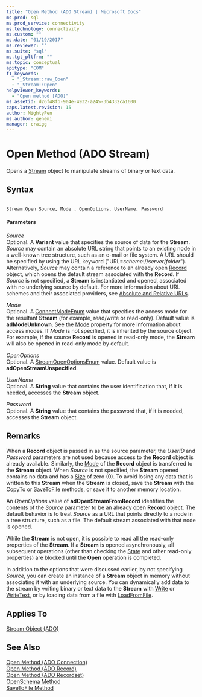 ```yaml
---
title: "Open Method (ADO Stream) | Microsoft Docs"
ms.prod: sql
ms.prod_service: connectivity
ms.technology: connectivity
ms.custom: ""
ms.date: "01/19/2017"
ms.reviewer: ""
ms.suite: "sql"
ms.tgt_pltfrm: ""
ms.topic: conceptual
apitype: "COM"
f1_keywords: 
  - "_Stream::raw_Open"
  - "_Stream::Open"
helpviewer_keywords: 
  - "Open method [ADO]"
ms.assetid: d26f48fb-904e-4932-a245-3b4332ca1600
caps.latest.revision: 15
author: MightyPen
ms.author: genemi
manager: craigg
---
```

# Open Method (ADO Stream)
Opens a [Stream](../../../ado/reference/ado-api/stream-object-ado.md) object to manipulate streams of binary or text data.  
  
## Syntax  
  
```  
  
Stream.Open Source, Mode , OpenOptions, UserName, Password  
```  
  
#### Parameters  
 *Source*  
 Optional. A **Variant** value that specifies the source of data for the **Stream**. *Source* may contain an absolute URL string that points to an existing node in a well-known tree structure, such as an e-mail or file system. A URL should be specified by using the URL keyword ("URL=*scheme*://*server*/*folder*"). Alternatively, *Source* may contain a reference to an already open [Record](../../../ado/reference/ado-api/record-object-ado.md) object, which opens the default stream associated with the **Record**. If *Source* is not specified, a **Stream** is instantiated and opened, associated with no underlying source by default. For more information about URL schemes and their associated providers, see [Absolute and Relative URLs](../../../ado/guide/data/absolute-and-relative-urls.md).  
  
 *Mode*  
 Optional. A [ConnectModeEnum](../../../ado/reference/ado-api/connectmodeenum.md) value that specifies the access mode for the resultant **Stream** (for example, read/write or read-only). Default value is **adModeUnknown**. See the [Mode](../../../ado/reference/ado-api/mode-property-ado.md) property for more information about access modes. If *Mode* is not specified, it is inherited by the source object. For example, if the source **Record** is opened in read-only mode, the **Stream** will also be opened in read-only mode by default.  
  
 *OpenOptions*  
 Optional. A [StreamOpenOptionsEnum](../../../ado/reference/ado-api/streamopenoptionsenum.md) value. Default value is **adOpenStreamUnspecified**.  
  
 *UserName*  
 Optional. A **String** value that contains the user identification that, if it is needed, accesses the **Stream** object.  
  
 *Password*  
 Optional. A **String** value that contains the password that, if it is needed, accesses the **Stream** object.  
  
## Remarks  
 When a **Record** object is passed in as the source parameter, the *UserID* and *Password* parameters are not used because access to the **Record** object is already available. Similarly, the [Mode](../../../ado/reference/ado-api/mode-property-ado.md) of the **Record** object is transferred to the **Stream** object. When *Source* is not specified, the **Stream** opened contains no data and has a [Size](../../../ado/reference/ado-api/size-property-ado-stream.md) of zero (0). To avoid losing any data that is written to this **Stream** when the **Stream** is closed, save the **Stream** with the [CopyTo](../../../ado/reference/ado-api/copyto-method-ado.md) or [SaveToFile](../../../ado/reference/ado-api/savetofile-method.md) methods, or save it to another memory location.  
  
 An *OpenOptions* value of **adOpenStreamFromRecord** identifies the contents of the *Source* parameter to be an already open **Record** object. The default behavior is to treat *Source* as a URL that points directly to a node in a tree structure, such as a file. The default stream associated with that node is opened.  
  
 While the **Stream** is not open, it is possible to read all the read-only properties of the **Stream**. If a **Stream** is opened asynchronously, all subsequent operations (other than checking the [State](../../../ado/reference/ado-api/state-property-ado.md) and other read-only properties) are blocked until the **Open** operation is completed.  
  
 In addition to the options that were discussed earlier, by not specifying *Source*, you can create an instance of a **Stream** object in memory without associating it with an underlying source. You can dynamically add data to the stream by writing binary or text data to the **Stream** with [Write](../../../ado/reference/ado-api/write-method.md) or [WriteText](../../../ado/reference/ado-api/writetext-method.md), or by loading data from a file with [LoadFromFile](../../../ado/reference/ado-api/loadfromfile-method-ado.md).  
  
## Applies To  
 [Stream Object (ADO)](../../../ado/reference/ado-api/stream-object-ado.md)  
  
## See Also  
 [Open Method (ADO Connection)](../../../ado/reference/ado-api/open-method-ado-connection.md)   
 [Open Method (ADO Record)](../../../ado/reference/ado-api/open-method-ado-record.md)   
 [Open Method (ADO Recordset)](../../../ado/reference/ado-api/open-method-ado-recordset.md)   
 [OpenSchema Method](../../../ado/reference/ado-api/openschema-method.md)   
 [SaveToFile Method](../../../ado/reference/ado-api/savetofile-method.md)

